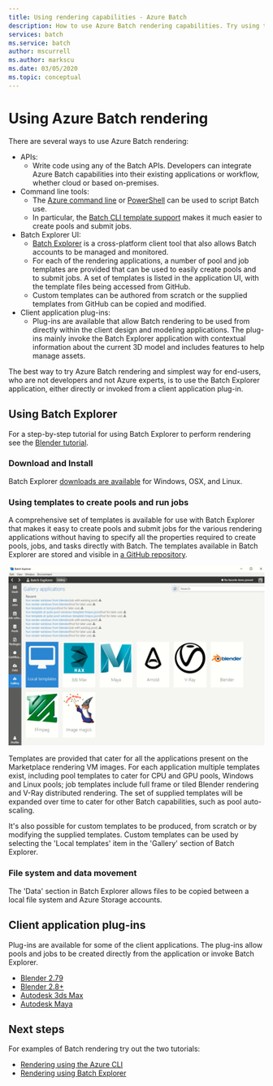```yaml
---
title: Using rendering capabilities - Azure Batch
description: How to use Azure Batch rendering capabilities. Try using the Batch Explorer application, either directly or invoked from a client application plug-in.
services: batch
ms.service: batch
author: mscurrell
ms.author: markscu
ms.date: 03/05/2020
ms.topic: conceptual
---
```


# Using Azure Batch rendering

There are several ways to use Azure Batch rendering:

* APIs:
  * Write code using any of the Batch APIs.  Developers can integrate Azure Batch capabilities into their existing applications or workflow, whether cloud or based on-premises.
* Command line tools:
  * The [Azure command line](https://docs.microsoft.com/cli/azure/) or [PowerShell](https://docs.microsoft.com/powershell/azure/overview) can be used to script Batch use.
  * In particular, the [Batch CLI template support](https://docs.microsoft.com/azure/batch/batch-cli-templates) makes it much easier to create pools and submit jobs.
* Batch Explorer UI:
  * [Batch Explorer](https://github.com/Azure/BatchLabs) is a cross-platform client tool that also allows Batch accounts to be managed and monitored.
  * For each of the rendering applications, a number of pool and job templates are provided that can be used to easily create pools and to submit jobs.  A set of templates is listed in the application UI, with the template files being accessed from GitHub.
  * Custom templates can be authored from scratch or the supplied templates from GitHub can be copied and modified.
* Client application plug-ins:
  * Plug-ins are available that allow Batch rendering to be used from directly within the client design and modeling applications.  The plug-ins mainly invoke the Batch Explorer application with contextual information about the current 3D model and includes features to help manage assets.

The best way to try Azure Batch rendering and simplest way for end-users, who are not developers and not Azure experts, is to use the Batch Explorer application, either directly or invoked from a client application plug-in.

## Using Batch Explorer

For a step-by-step tutorial for using Batch Explorer to perform rendering see the [Blender tutorial](https://docs.microsoft.com/azure/batch/tutorial-rendering-batchexplorer-blender).

### Download and Install

Batch Explorer [downloads are available](https://azure.github.io/BatchExplorer/) for Windows, OSX, and Linux.

### Using templates to create pools and run jobs

A comprehensive set of templates is available for use with Batch Explorer that makes it easy to create pools and submit jobs for the various rendering applications without having to specify all the properties required to create pools, jobs, and tasks directly with Batch.  The templates available in Batch Explorer are stored and visible in [a GitHub repository](https://github.com/Azure/BatchExplorer-data/tree/master/ncj).

![Batch Explorer Gallery](./media/batch-rendering-using/batch-explorer-gallery.png)

Templates are provided that cater for all the applications present on the Marketplace rendering VM images.  For each application multiple templates exist, including pool templates to cater for CPU and GPU pools, Windows and Linux pools; job templates include full frame or tiled Blender rendering and V-Ray distributed rendering. The set of supplied templates will be expanded over time to cater for other Batch capabilities, such as pool auto-scaling.

It's also possible for custom templates to be produced, from scratch or by modifying the supplied templates. Custom templates can be used by selecting the 'Local templates' item in the 'Gallery' section of Batch Explorer.

### File system and data movement

The 'Data' section in Batch Explorer allows files to be copied between a local file system and Azure Storage accounts.

## Client application plug-ins

Plug-ins are available for some of the client applications.  The plug-ins allow pools and jobs to be created directly from the application or invoke Batch Explorer.

* [Blender 2.79](https://github.com/Azure/azure-batch-rendering/tree/master/plugins/blender)
* [Blender 2.8+](https://github.com/Azure/azure-batch-rendering/tree/master/plugins/blender28)
* [Autodesk 3ds Max](https://github.com/Azure/azure-batch-rendering/tree/master/plugins/3ds-max)
* [Autodesk Maya](https://github.com/Azure/azure-batch-maya)

## Next steps

For examples of Batch rendering try out the two tutorials:

* [Rendering using the Azure CLI](https://docs.microsoft.com/azure/batch/tutorial-rendering-cli)
* [Rendering using Batch Explorer](https://docs.microsoft.com/azure/batch/tutorial-rendering-batchexplorer-blender)